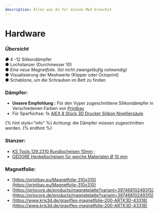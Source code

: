 ```yaml
---
description: Alles was du für diesen Mod brauchst
---
```


# Hardware

### _Übersicht_

_●_ 4 -12 Silikondämpfer\
● Lochstanzer (Durchmesser 10)\
● _Eine neue Magnetfolie.  (Ist nicht zwangsläufig notwendig)_\
● Visualisierung der Meshwerte (Klipper oder Octoprint)\
● Schablone, um die Schrauben im Bett zu finden

### Dämpfer:

* **Unsere Empfehlung :** Für den Vyper zugeschnittene Silikondämpfer in Verschiedenen Farben von [Printbay ](https://printbay.eu/Anycubic)
* Für Sparfüchse: 1x [AIEX 8 Stück 3D Drucker Silikon Nivelliersäule](https://amzn.to/39nxIgM)

{% hint style="info" %}
Achtung: die Dämpfer müssen zugeschnitten werden.
{% endhint %}



### Stanzer:

* [KS Tools 129.2310 Rundlocheisen 10mm](https://amzn.to/39iBpUV) ;&#x20;
* [GEDORE Henkellocheisen für weiche Materialen Ø 10 mm ](https://amzn.to/3QjCTyF)

### Magnetfolie:

* [https://printbay.eu/Magnetfolie-310x310](https://printbay.eu/Magnetfolie-310x310)
* [https://princore.de/products/magnetplatte?variant=39746810249315](https://princore.de/products/magnetplatte?variant=39746810249315)
* [https://www.kris3d.de/graviflex-magnetfolie-200-ARTK3D-43318](https://www.kris3d.de/graviflex-magnetfolie-200-ARTK3D-43318)

